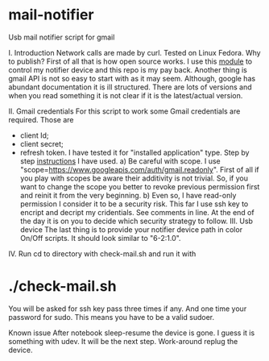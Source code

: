 mail-notifier
=============

Usb mail notifier script for gmail

I. Introduction
Network calls are made by curl.
Tested on Linux Fedora.
Why to publish? First of all that is how open source works. I use this <a href="https://github.com/vogelchr/led-notify-module">module</a> to control my notifier device and this repo is my pay back.
Another thing is gmail API is not so easy to start with as it may seem. Although, google has abundant documentation it is ill structured. There are lots of versions and when you read something it is not clear if it is the latest/actual version.

II. Gmail credentials
For this script to work some Gmail credentials are required. Those are
- client Id;
- client secret;
- refresh token.
I have tested it for "installed application" type. Step by step <a href="https://developers.google.com/accounts/docs/OAuth2InstalledApp">instructions</a> I have used.
  a) Be careful with scope. I use "scope=https://www.googleapis.com/auth/gmail.readonly". First of all if you play with scopes be aware their additivity is not trivial. So, if you want to change the scope you better to revoke previous permission first and reinit it from the very beginning.
  b) Even so, I have read-only permission I consider it to be a security risk. This far I use ssh key to encript and decript my cridentials. See comments in line. At the end of the day it is on you to decide which security strategy to follow.
III. Usb device
The last thing is to provide your notifier device path in color On/Off scripts. It should look similar to "6-2\:1.0".

IV. Run
cd to directory with check-mail.sh and run it with
# ./check-mail.sh

You will be asked for ssh key pass three times if any. And one time your password for sudo. This means you have to be a valid sudoer.

Known issue
After notebook sleep-resume the device is gone. I guess it is something with udev. It will be the next step. Work-around replug the device.
